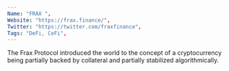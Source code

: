 ```yaml
--- 
Name: "FRAX ", 
Website: "https://frax.finance/", 
Twitter: "https://twitter.com/fraxfinance", 
Tags: "DeFi, CeFi", 
--- 
```

<!--lang:en--> 
The Frax Protocol introduced the world to the concept of a cryptocurrency being partially backed by collateral and partially stabilized algorithmically.
<!--lang:es--] 
El Protocolo Frax presentó al mundo el concepto de una criptomoneda parcialmente respaldada por garantía y parcialmente estabilizada algorítmicamente.
<!--lang:de--] 
Das Frax-Protokoll führte die Welt in das Konzept einer Kryptowährung ein, die teilweise durch Sicherheiten abgesichert und teilweise algorithmisch stabilisiert ist.
<!--lang:fr--] 
Le protocole Frax a présenté au monde le concept d'une crypto-monnaie partiellement adossée à des garanties et partiellement stabilisée de manière algorithmique.
<!--lang:pl--] 
Protokół Frax wprowadził świat do koncepcji kryptowaluty częściowo zabezpieczonej i częściowo stabilizowanej algorytmicznie.
<!--lang:uk--] 
Протокол Frax познайомив світ з концепцією криптовалюти, яка частково забезпечена заставою та частково стабілізована алгоритмічно.
[!--lang:*--> 
